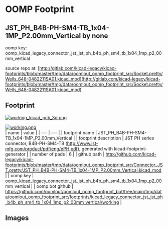 # OOMP Footprint  
## JST_PH_B4B-PH-SM4-TB_1x04-1MP_P2.00mm_Vertical  by none  
  
oomp key: oomp_kicad_legacy_connector_jst_jst_ph_b4b_ph_sm4_tb_1x04_1mp_p2_00mm_vertical  
  
source repo at: [http://gitlab.com/kicad-legacy/kicad-footprints/blob/master/tmp/data/oomlout_oomp_footprint_src/Socket.pretty/Wells_648-0482211SA01.kicad_mod](http://gitlab.com/kicad-legacy/kicad-footprints/blob/master/tmp/data/oomlout_oomp_footprint_src/Socket.pretty/Wells_648-0482211SA01.kicad_mod)  
## Footprint  
  
[![working_kicad_pcb_3d.png](working_kicad_pcb_3d_600.png)](working_kicad_pcb_3d.png)  
  
[![working.png](working_600.png)](working.png)  
| name | value | 
| --- | --- | 
| footprint name | JST_PH_B4B-PH-SM4-TB_1x04-1MP_P2.00mm_Vertical | 
| footprint description | JST PH series connector, B4B-PH-SM4-TB (http://www.jst-mfg.com/product/pdf/eng/ePH.pdf), generated with kicad-footprint-generator | 
| number of pads | 6 | 
| github path | http://github.com/kicad-legacy/kicad-footprints/blob/master/tmp/data/oomlout_oomp_footprint_src/Connector_JST.pretty/JST_PH_B4B-PH-SM4-TB_1x04-1MP_P2.00mm_Vertical.kicad_mod | 
| oomp key | oomp_kicad_legacy_connector_jst_jst_ph_b4b_ph_sm4_tb_1x04_1mp_p2_00mm_vertical | 
| oomp bot github | https://github.com/oomlout/oomlout_oomp_footprint_bot/tree/main/tmp/data/oomlout_oomp_footprint_src/footprints/kicad_legacy_connector_jst_jst_ph_b4b_ph_sm4_tb_1x04_1mp_p2_00mm_vertical/working | 
## Images  
